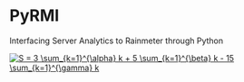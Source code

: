 # PyRMI
Interfacing Server Analytics to Rainmeter through Python

<a href="https://www.codecogs.com/eqnedit.php?latex=S&space;=&space;3&space;\sum_{k=1}^{\alpha}&space;k&space;&plus;&space;5&space;\sum_{k=1}^{\beta}&space;k&space;-&space;15&space;\sum_{k=1}^{\gamma}&space;k" target="_blank"><img src="https://latex.codecogs.com/gif.latex?S&space;=&space;3&space;\sum_{k=1}^{\alpha}&space;k&space;&plus;&space;5&space;\sum_{k=1}^{\beta}&space;k&space;-&space;15&space;\sum_{k=1}^{\gamma}&space;k" title="S = 3 \sum_{k=1}^{\alpha} k + 5 \sum_{k=1}^{\beta} k - 15 \sum_{k=1}^{\gamma} k" /></a>
